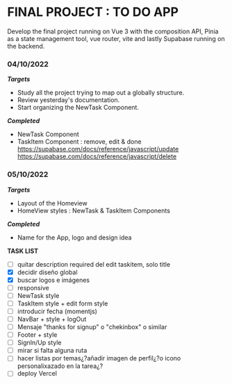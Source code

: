 # FINAL PROJECT : TO DO APP

Develop the final project running on Vue 3 with the composition API, Pinia as a state management tool, vue router, vite and lastly Supabase running on the backend.

### 04/10/2022

**_Targets_**

- Study all the project trying to map out a globally structure.
- Review yesterday's documentation.
- Start organizing the NewTask Component.

**_Completed_**

- NewTask Component
- TaskItem Component : remove, edit & done
  https://supabase.com/docs/reference/javascript/update
  https://supabase.com/docs/reference/javascript/delete

### 05/10/2022

**_Targets_**

- Layout of the Homeview
- HomeView styles : NewTask & TaskItem Components

**_Completed_**

- Name for the App, logo and design idea

**TASK LIST**

- [ ] quitar description required del edit taskitem, solo title
- [x] decidir diseño global
- [x] buscar logos e imágenes
- [ ] responsive
- [ ] NewTask style
- [ ] TaskItem style + edit form style
- [ ] introducir fecha (momentjs)
- [ ] NavBar + style + logOut
- [ ] Mensaje "thanks for signup" o "chekinbox" o similar
- [ ] Footer + style
- [ ] SignIn/Up style
- [ ] mirar si falta alguna ruta
- [ ] hacer listas por temas¿?añadir imagen de perfil¿?o icono personalixazado en la tarea¿?
- [ ] deploy Vercel
